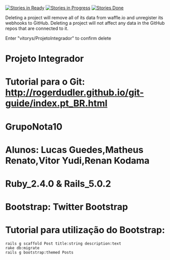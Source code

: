 [![Stories in Ready](https://badge.waffle.io/vitorys/ProjetoIntegrador.png?label=ready&title=Ready)](https://waffle.io/vitorys/ProjetoIntegrador?utm_source=badge) [![Stories in Progress](https://badge.waffle.io/vitorys/ProjetoIntegrador.svg?label=in%20progress&title=In%20Progress)](http://waffle.io/vitorys/ProjetoIntegrador) [![Stories Done](https://badge.waffle.io/vitorys/ProjetoIntegrador.svg?label=done&title=Done)](http://waffle.io/vitorys/ProjetoIntegrador)

Deleting a project will remove all of its data from waffle.io and unregister its webhooks to GitHub. Deleting a project will not affect any data in the GitHub repos that are connected to it.

Enter "vitorys/ProjetoIntegrador" to confirm delete

# Projeto Integrador
#       Tutorial para o Git: http://rogerdudler.github.io/git-guide/index.pt_BR.html
#	
#       GrupoNota10

# Alunos:       Lucas Guedes,Matheus Renato,Vitor Yudi,Renan Kodama
# Ruby_2.4.0 & Rails_5.0.2

# Bootstrap: Twitter Bootstrap
# Tutorial para utilização do Bootstrap:

    rails g scaffold Post title:string description:text
    rake db:migrate
    rails g bootstrap:themed Posts

